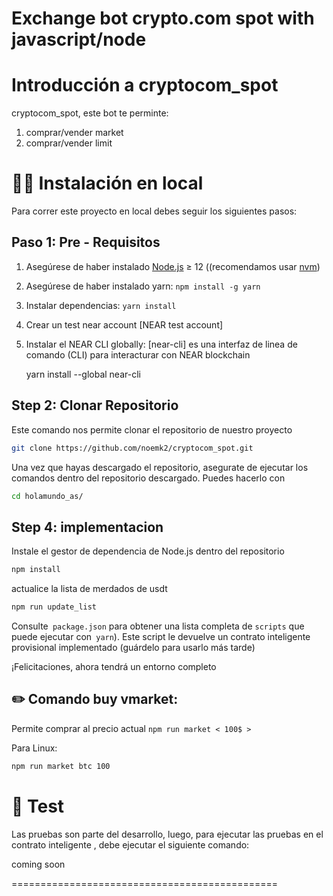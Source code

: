 Exchange bot crypto.com spot with javascript/node
==================

Introducción a cryptocom_spot
==================

cryptocom_spot, este bot te perminte:
 
 1. comprar/vender market  
 2. comprar/vender limit 
 

👨‍💻 Instalación en local
===========

Para correr este proyecto en local debes seguir los siguientes pasos:

Paso 1: Pre - Requisitos
------------------------------

1. Asegúrese de haber instalado [Node.js] ≥ 12 ((recomendamos usar [nvm])
2. Asegúrese de haber instalado yarn: `npm install -g yarn`
3. Instalar dependencias: `yarn install`
4. Crear un test near account [NEAR test account]
5. Instalar el NEAR CLI globally: [near-cli] es una interfaz de linea de comando (CLI) para interacturar con NEAR blockchain

    yarn install --global near-cli

   
Step 2: Clonar Repositorio
-------------------------------    

Este comando nos permite clonar el repositorio de nuestro proyecto 

```bash
git clone https://github.com/noemk2/cryptocom_spot.git
```

Una vez que hayas descargado el repositorio, asegurate de ejecutar los comandos dentro del repositorio descargado. Puedes hacerlo con
```bash
cd holamundo_as/
```

Step 4: implementacion 
------------------------------------------------------------------------------------

Instale el gestor de dependencia de Node.js dentro del repositorio

```bash
npm install
```

actualice la lista de merdados de usdt
```bash
npm run update_list
```

Consulte` package.json` para obtener una lista completa de `scripts` que puede ejecutar con` yarn`). Este script le devuelve un contrato inteligente provisional
implementado (guárdelo para usarlo más tarde)


¡Felicitaciones, ahora tendrá un entorno completo 


✏️ Comando  buy vmarket: 
-----------------------------------------------

Permite comprar al precio actual 
`npm run market < 100$ > `

Para Linux:
```bash
npm run market btc 100
```



🤖 Test 
==================

Las pruebas son parte del desarrollo, luego, para ejecutar las pruebas en el contrato inteligente , debe ejecutar el siguiente comando:

 coming soon

==============================================

  [create-near-app]: https://github.com/near/create-near-app
  [Node.js]: https://nodejs.org/en/download/package-manager/
  [nvm]: https://github.com/nvm-sh/nvm
